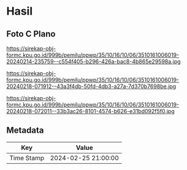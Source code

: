 # Hasil

## Foto C Plano

https://sirekap-obj-formc.kpu.go.id/999b/pemilu/ppwp/35/10/16/10/06/3510161006019-20240214-235759--c554f405-b296-426a-bac8-4b865e29598a.jpg

https://sirekap-obj-formc.kpu.go.id/999b/pemilu/ppwp/35/10/16/10/06/3510161006019-20240218-071912--43a3f4db-50fd-4db3-a27a-7d370b7698be.jpg

https://sirekap-obj-formc.kpu.go.id/999b/pemilu/ppwp/35/10/16/10/06/3510161006019-20240218-072011--33b3ac26-8101-4574-b626-e31bd092f5f0.jpg


## Metadata

| Key        | Value               |
| ---------- | ------------------- |
| Time Stamp | 2024-02-25 21:00:00 |



